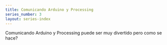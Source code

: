 ```yaml
---
title: Comunicando Arduino y Processing
series_number: 3
layout: series-index
---
```


Comunicando Arduino y Processing puede ser muy divertido pero como se hace?

